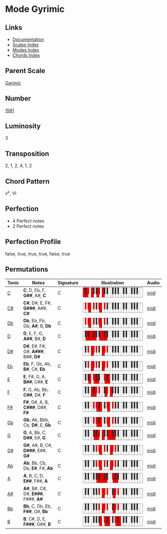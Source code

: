 # Mode Gyrimic

## Links

- [Documentation](README.md)
- [Scales Index](Scales.md)
- [Modes Index](Modes.md)
- [Chords Index](Chords.md)

## Parent Scale

[Garimic](ScaleGarimic.md)

## Number

[1581](https://ianring.com/musictheory/scales/1581)

## Luminosity

3

## Transposition

2, 1, 2, 4, 1, 2

## Chord Pattern

v⁰, VI

## Perfection

- 4 Perfect notes
- 2 Perfect notes

## Perfection Profile

false, true, true, true, false, true

## Permutations

| Tonic | Notes | Signature | Illustration | Audio |
|-------|-------|-----------|--------------|-------|
| [C](ModeCNaturalGyrimic.md) | **C**, D, Eb, F, **G##**, A#, **C** | C | ![CNaturalGyrimic](ModeCNaturalGyrimic.png) | [midi](https://github.com/edipermadi/music/blob/main/docs/ModeCNaturalGyrimic.mid?raw=true) |
| [C#](ModeCSharpGyrimic.md) | **C#**, D#, E, F#, **G###**, A##, **C#** | C | ![CSharpGyrimic](ModeCSharpGyrimic.png) | [midi](https://github.com/edipermadi/music/blob/main/docs/ModeCSharpGyrimic.mid?raw=true) |
| [Db](ModeDFlatGyrimic.md) | **Db**, Eb, Fb, Gb, **A#**, B, **Db** | C | ![DFlatGyrimic](ModeDFlatGyrimic.png) | [midi](https://github.com/edipermadi/music/blob/main/docs/ModeDFlatGyrimic.mid?raw=true) |
| [D](ModeDNaturalGyrimic.md) | **D**, E, F, G, **A##**, B#, **D** | C | ![DNaturalGyrimic](ModeDNaturalGyrimic.png) | [midi](https://github.com/edipermadi/music/blob/main/docs/ModeDNaturalGyrimic.mid?raw=true) |
| [D#](ModeDSharpGyrimic.md) | **D#**, E#, F#, G#, **A###**, B##, **D#** | C | ![DSharpGyrimic](ModeDSharpGyrimic.png) | [midi](https://github.com/edipermadi/music/blob/main/docs/ModeDSharpGyrimic.mid?raw=true) |
| [Eb](ModeEFlatGyrimic.md) | **Eb**, F, Gb, Ab, **B#**, C#, **Eb** | C | ![EFlatGyrimic](ModeEFlatGyrimic.png) | [midi](https://github.com/edipermadi/music/blob/main/docs/ModeEFlatGyrimic.mid?raw=true) |
| [E](ModeENaturalGyrimic.md) | **E**, F#, G, A, **B##**, C##, **E** | C | ![ENaturalGyrimic](ModeENaturalGyrimic.png) | [midi](https://github.com/edipermadi/music/blob/main/docs/ModeENaturalGyrimic.mid?raw=true) |
| [F](ModeFNaturalGyrimic.md) | **F**, G, Ab, Bb, **C##**, D#, **F** | C | ![FNaturalGyrimic](ModeFNaturalGyrimic.png) | [midi](https://github.com/edipermadi/music/blob/main/docs/ModeFNaturalGyrimic.mid?raw=true) |
| [F#](ModeFSharpGyrimic.md) | **F#**, G#, A, B, **C###**, D##, **F#** | C | ![FSharpGyrimic](ModeFSharpGyrimic.png) | [midi](https://github.com/edipermadi/music/blob/main/docs/ModeFSharpGyrimic.mid?raw=true) |
| [Gb](ModeGFlatGyrimic.md) | **Gb**, Ab, Bbb, Cb, **D#**, E, **Gb** | C | ![GFlatGyrimic](ModeGFlatGyrimic.png) | [midi](https://github.com/edipermadi/music/blob/main/docs/ModeGFlatGyrimic.mid?raw=true) |
| [G](ModeGNaturalGyrimic.md) | **G**, A, Bb, C, **D##**, E#, **G** | C | ![GNaturalGyrimic](ModeGNaturalGyrimic.png) | [midi](https://github.com/edipermadi/music/blob/main/docs/ModeGNaturalGyrimic.mid?raw=true) |
| [G#](ModeGSharpGyrimic.md) | **G#**, A#, B, C#, **D###**, E##, **G#** | C | ![GSharpGyrimic](ModeGSharpGyrimic.png) | [midi](https://github.com/edipermadi/music/blob/main/docs/ModeGSharpGyrimic.mid?raw=true) |
| [Ab](ModeAFlatGyrimic.md) | **Ab**, Bb, Cb, Db, **E#**, F#, **Ab** | C | ![AFlatGyrimic](ModeAFlatGyrimic.png) | [midi](https://github.com/edipermadi/music/blob/main/docs/ModeAFlatGyrimic.mid?raw=true) |
| [A](ModeANaturalGyrimic.md) | **A**, B, C, D, **E##**, F##, **A** | C | ![ANaturalGyrimic](ModeANaturalGyrimic.png) | [midi](https://github.com/edipermadi/music/blob/main/docs/ModeANaturalGyrimic.mid?raw=true) |
| [A#](ModeASharpGyrimic.md) | **A#**, B#, C#, D#, **E###**, F###, **A#** | C | ![ASharpGyrimic](ModeASharpGyrimic.png) | [midi](https://github.com/edipermadi/music/blob/main/docs/ModeASharpGyrimic.mid?raw=true) |
| [Bb](ModeBFlatGyrimic.md) | **Bb**, C, Db, Eb, **F##**, G#, **Bb** | C | ![BFlatGyrimic](ModeBFlatGyrimic.png) | [midi](https://github.com/edipermadi/music/blob/main/docs/ModeBFlatGyrimic.mid?raw=true) |
| [B](ModeBNaturalGyrimic.md) | **B**, C#, D, E, **F###**, G##, **B** | C | ![BNaturalGyrimic](ModeBNaturalGyrimic.png) | [midi](https://github.com/edipermadi/music/blob/main/docs/ModeBNaturalGyrimic.mid?raw=true) |
